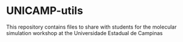 # UNICAMP-utils

This repository contains files to share with students for 
the molecular simulation workshop at the Universidade Estadual de Campinas 
